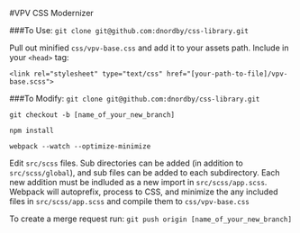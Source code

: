 #VPV CSS Modernizer

###To Use:
`git clone git@github.com:dnordby/css-library.git`

Pull out minified `css/vpv-base.css` and add it to your assets path. Include in your `<head>` tag:

`<link rel="stylesheet" type="text/css" href="[your-path-to-file]/vpv-base.scss">`

###To Modify:
`git clone git@github.com:dnordby/css-library.git`

`git checkout -b [name_of_your_new_branch]`

`npm install`

`webpack --watch --optimize-minimize`

Edit `src/scss` files. Sub directories can be added (in addition to `src/scss/global`), and sub files can be added to each subdirectory. Each new addition must be indluded as a new import in `src/scss/app.scss`. Webpack will autoprefix, process to CSS, and minimize the any included files in `src/scss/app.scss` and compile them to `css/vpv-base.css`

To create a merge request run:
`git push origin [name_of_your_new_branch]`